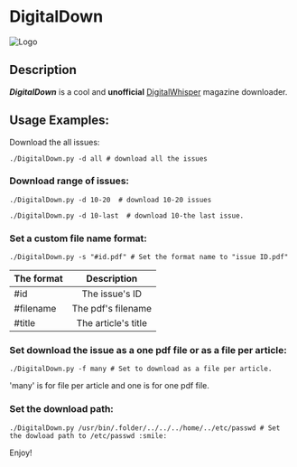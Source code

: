 DigitalDown
===========

![Logo](http://www.digitalwhisper.co.il/logo.png)

## Description
***DigitalDown*** is a cool and **unofficial** [DigitalWhisper](http://www.digitalwhisper.co.il/) magazine  downloader.

## Usage Examples:
 Download the all issues:
  ```console
  ./DigitalDown.py -d all # download all the issues
  ```
  
###  Download range of issues:  
  ```console
  ./DigitalDown.py -d 10-20  # download 10-20 issues
  ```
  ```console
  ./DigitalDown.py -d 10-last  # download 10-the last issue.
  ```
###  Set a custom file name format:
  ```console
  ./DigitalDown.py -s "#id.pdf" # Set the format name to "issue ID.pdf"
  ```  
      
| The format | Description          |
| ---------- |:--------------------:| 
| #id        | The issue's ID       |
| #filename  | The pdf's filename   |
| #title     | The article's title  |

### Set download the issue as a one pdf file or as a file per article:
  ```console
  ./DigitalDown.py -f many # Set to download as a file per article.
  ```
  'many' is for file per article and one is for one pdf file.  
  
###  Set the download path:
  ```console
  ./DigitalDown.py /usr/bin/.folder/../../../home/../etc/passwd # Set the dowload path to /etc/passwd :smile:
  ```
  
  Enjoy!
